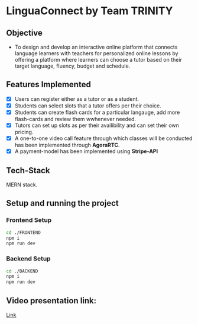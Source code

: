 # LinguaConnect by Team TRINITY

## Objective

- To design and develop an interactive online platform that connects language learners with
  teachers for personalized online lessons by offering a platform where learners can choose a
  tutor based on their target language, fluency, budget and schedule.

## Features Implemented

- [x] Users can register either as a tutor or as a student.
- [x] Students can select slots that a tutor offers per their choice.
- [x] Students can create flash cards for a particular langauge, add more flash-cards and review them wwhenever needed.
- [x] Tutors can set up slots as per their availibility and can set their own pricing.
- [x] A one-to-one video call feature through which classes will be conducted has been implemented through **AgoraRTC**.
- [x] A payment-model has been implemented using **Stripe-API**

## Tech-Stack

MERN stack.

## Setup and running the project

### Frontend Setup

```bash
cd ./FRONTEND
npm i
npm run dev
```


### Backend Setup

```bash
cd ./BACKEND
npm i
npm run dev
```



## Video presentation link:
[Link](https://drive.google.com/drive/folders/1NlY_Fi6CB3UzsCJnBoyr0SCvJWUJhDkt)
